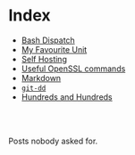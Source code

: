 # Index
<!-- # Posts nobody asked for -->

<!-- # Index -->
<!--  &nbsp; -->

- [Bash Dispatch](dispatch.md)
- [My Favourite Unit](unit.md)
- [Self Hosting](hosting.md)
- [Useful OpenSSL commands](openssl.md)
- [Markdown](markdown.md)
- [`git-dd`](git-dd.md)
- [Hundreds and Hundreds](hundreds.md)
<br />
<br />
<!-- #  &nbsp; -->

<!-- Made with some <3 [Not a lot](https://github.com/jpedro/jpedro.github.io) -->
Posts nobody asked for.
